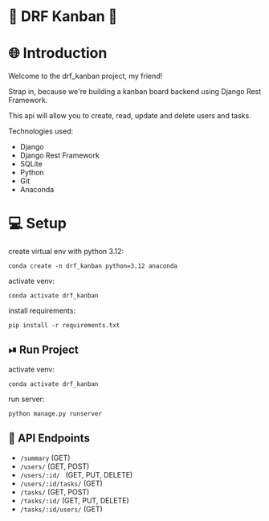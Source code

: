 # 🚀 DRF Kanban 🚀

# 🌐 Introduction

Welcome to the drf_kanban project, my friend!

Strap in, because we're building a kanban board backend using Django Rest Framework.

This api will allow you to create, read, update and delete users and tasks.

Technologies used:

- Django
- Django Rest Framework
- SQLite
- Python
- Git
- Anaconda

# 💻 Setup

create virtual env with python 3.12:

```
conda create -n drf_kanban python=3.12 anaconda
```

activate venv:

```
conda activate drf_kanban
```

install requirements:

```
pip install -r requirements.txt
```

## ⏯ Run Project

activate venv:

```
conda activate drf_kanban
```

run server:

```
python manage.py runserver
```

## 📝 API Endpoints

- ```/summary```
  (GET)
- ```/users/```
    (GET, POST)
- ```/users/:id/ ```
    (GET, PUT, DELETE)
- ```/users/:id/tasks/```
    (GET)
- ```/tasks/```
    (GET, POST)
- ```/tasks/:id/```
    (GET, PUT, DELETE)
- ```/tasks/:id/users/```
    (GET)

